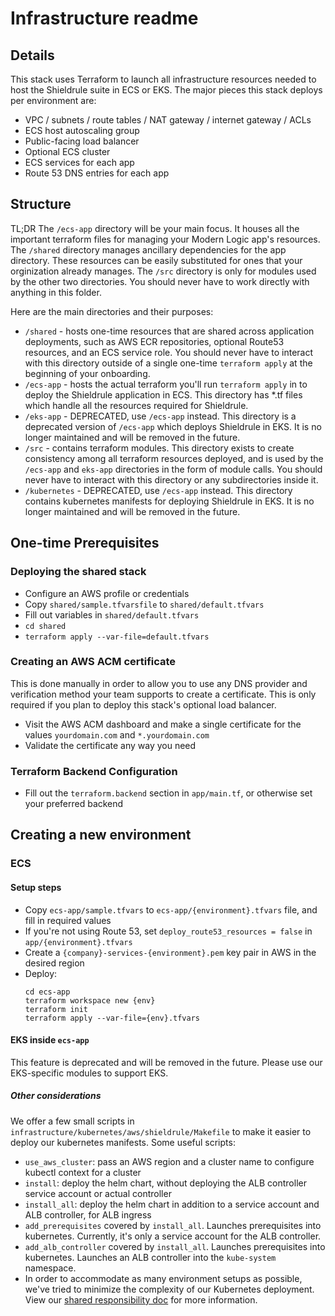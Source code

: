 # Infrastructure readme

## Details
This stack uses Terraform to launch all infrastructure resources needed to host the Shieldrule suite in ECS or EKS.
The major pieces this stack deploys per environment are:
- VPC / subnets / route tables / NAT gateway / internet gateway / ACLs
- ECS host autoscaling group
- Public-facing load balancer
- Optional ECS cluster
- ECS services for each app
- Route 53 DNS entries for each app


## Structure
TL;DR The `/ecs-app` directory will be your main focus. It houses all the important terraform files for managing your Modern Logic app's resources. The `/shared` directory manages ancillary dependencies for the app directory. These resources can be easily substituted for ones that your orginization already manages. The `/src` directory is only for modules used by the other two directories. You should never have to work directly with anything in this folder.

Here are the main directories and their purposes:
- `/shared` - hosts one-time resources that are shared across application deployments, such as AWS ECR repositories, optional Route53 resources, and an ECS service role.
You should never have to interact with this directory outside of a single one-time `terraform apply` at the beginning of your onboarding.
- `/ecs-app` - hosts the actual terraform you'll run `terraform apply` in to deploy the Shieldrule application in ECS. This directory has *.tf files which handle all the resources required for Shieldrule.
- `/eks-app` - DEPRECATED, use `/ecs-app` instead. This directory is a deprecated version of `/ecs-app` which deploys Shieldrule in EKS. It is no longer maintained and will be removed in the future.
- `/src` - contains terraform modules. This directory exists to create consistency among all terraform resources deployed, and is used by the `/ecs-app` and `eks-app` directories in the form of module calls.
You should never have to interact with this directory or any subdirectories inside it.
- `/kubernetes` - DEPRECATED, use `/ecs-app` instead. This directory contains kubernetes manifests for deploying Shieldrule in EKS. It is no longer maintained and will be removed in the future.


## One-time Prerequisites

### Deploying the shared stack
- Configure an AWS profile or credentials
- Copy `shared/sample.tfvarsfile` to `shared/default.tfvars`
- Fill out variables in `shared/default.tfvars`
- `cd shared`
- `terraform apply --var-file=default.tfvars`

### Creating an AWS ACM certificate
This is done manually in order to allow you to use any DNS provider and verification method your team supports to create a certificate. This is only required if you plan to deploy this stack's optional load balancer. 

- Visit the AWS ACM dashboard and make a single certificate for the values `yourdomain.com` and `*.yourdomain.com`
- Validate the certificate any way you need


### Terraform Backend Configuration
- Fill out the `terraform.backend` section in `app/main.tf`, or otherwise set your preferred backend

## Creating a new environment
### ECS
#### Setup steps
- Copy `ecs-app/sample.tfvars` to `ecs-app/{environment}.tfvars` file, and fill in required values
- If you're not using Route 53, set `deploy_route53_resources = false` in `app/{environment}.tfvars`
- Create a `{company}-services-{environment}.pem` key pair in AWS in the desired region
- Deploy:
  ```
  cd ecs-app
  terraform workspace new {env}
  terraform init
  terraform apply --var-file={env}.tfvars
  ```

#### EKS inside `ecs-app`
This feature is deprecated and will be removed in the future. Please use our EKS-specific modules to support EKS.

##### Other considerations
We offer a few small scripts in `infrastructure/kubernetes/aws/shieldrule/Makefile` to make it easier to deploy our kubernetes manifests. Some useful scripts:
- `use_aws_cluster`: pass an AWS region and a cluster name to configure kubectl context for a cluster
- `install`: deploy the helm chart, without deploying the ALB controller service account or actual controller
- `install_all`: deploy the helm chart in addition to a service account and ALB controller, for ALB ingress
- `add_prerequisites` covered by `install_all`. Launches prerequisites into kubernetes. Currently, it's only a service account for the ALB controller.
- `add_alb_controller` covered by `install_all`. Launches prerequisites into kubernetes. Launches an ALB controller into the `kube-system` namespace.
- In order to accommodate as many environment setups as possible, we've tried to minimize the complexity of our Kubernetes deployment. View our [shared responsibility doc](shared_responsibility.md) for more information.